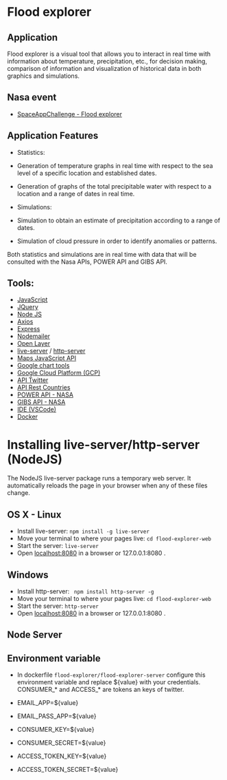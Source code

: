 # Flood explorer
## Application
Flood explorer is a visual tool that allows you to interact in real time with information about temperature, precipitation, etc., for decision making, comparison of information and visualization of historical data in both graphics and simulations.

## Nasa event
+ [SpaceAppChallenge - Flood explorer](https://2019.spaceappschallenge.org/challenges/earths-oceans/rising-water/teams/space-shooters/project)

## Application Features
+ Statistics:
+ Generation of temperature graphs in real time with respect to the sea level of a specific location and established dates.
+ Generation of graphs of the total precipitable water with respect to a location and a range of dates in real time.

+ Simulations:
+ Simulation to obtain an estimate of precipitation according to a range of dates.
+ Simulation of cloud pressure in order to identify anomalies or patterns.

Both statistics and simulations are in real time with data that will be consulted with the Nasa APIs, POWER API and GIBS API.
## Tools:
+ [JavaScript](https://developer.mozilla.org/es/docs/Learn/JavaScript/First_steps/Qu%C3%A9_es_JavaScript)
+ [JQuery](https://jquery.com/)
+ [Node JS](https://nodejs.org/es/docs/)
+ [Axios](https://github.com/axios/axios#axios)
+ [Express](https://expressjs.com/es/)
+ [Nodemailer](https://nodemailer.com/about/)
+ [Open Layer](http://openlayers.org)
+ [live-server](https://www.npmjs.com/package/live-server) / [http-server](https://www.npmjs.com/package/http-server)
+ [Maps JavaScript API](https://developers.google.com/maps/documentation/javascript/tutorial)
+ [Google chart tools](https://developers.google.com/chart)
+ [Google Cloud Platform (GCP)](https://cloud.google.com/)
+ [API Twitter](https://developer.twitter.com/en/docs/basics/getting-started)
+ [API Rest Countries](https://github.com/apilayer/restcountries#rest-countries)
+ [POWER API - NASA](https://power.larc.nasa.gov/docs/v1/)
+ [GIBS API - NASA](https://wiki.earthdata.nasa.gov/display/GIBS)
+ [IDE (VSCode)](https://code.visualstudio.com/docs)
+ [Docker](https://www.docker.com/get-started)


# Installing live-server/http-server (NodeJS)

The NodeJS live-server package runs a temporary web server. It automatically reloads the page in your browser when any of these files change.

## OS X - Linux
+ Install live-server: `npm install -g live-server`
+ Move your terminal to where your pages live: `cd flood-explorer-web`
+ Start the server: `live-server `
+ Open [localhost:8080](localhost:8080) in a browser or 127.0.0.1:8080 .

## Windows
+ Install http-server: ` npm install http-server -g`
+ Move your terminal to where your pages live: `cd flood-explorer-web`
+ Start the server: `http-server `
+ Open [localhost:8080](localhost:8080) in a browser or 127.0.0.1:8080 .


## Node Server
## Environment variable
+ In dockerfile `flood-explorer/flood-explorer-server` configure this environment variable and replace ${value} with your credentials. CONSUMER_* and ACCESS_* are tokens an keys of twitter.


+ EMAIL_APP=${value}
+ EMAIL_PASS_APP=${value}
+ CONSUMER_KEY=${value}
+ CONSUMER_SECRET=${value}
+ ACCESS_TOKEN_KEY=${value}
+ ACCESS_TOKEN_SECRET=${value}


